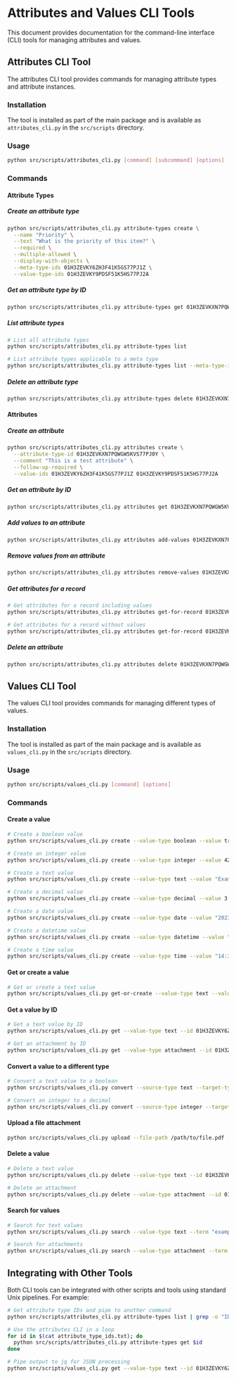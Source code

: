 # Attributes and Values CLI Tools

This document provides documentation for the command-line interface (CLI) tools for managing attributes and values.

## Attributes CLI Tool

The attributes CLI tool provides commands for managing attribute types and attribute instances.

### Installation

The tool is installed as part of the main package and is available as `attributes_cli.py` in the `src/scripts` directory.

### Usage

```bash
python src/scripts/attributes_cli.py [command] [subcommand] [options]
```

### Commands

#### Attribute Types

##### Create an attribute type
```bash
python src/scripts/attributes_cli.py attribute-types create \
  --name "Priority" \
  --text "What is the priority of this item?" \
  --required \
  --multiple-allowed \
  --display-with-objects \
  --meta-type-ids 01H3ZEVKY6ZH3F41K5GS77PJ1Z \
  --value-type-ids 01H3ZEVKY9PDSF51K5HS77PJ2A
```

##### Get an attribute type by ID
```bash
python src/scripts/attributes_cli.py attribute-types get 01H3ZEVKXN7PQWGW5KVS77PJ0Y
```

##### List attribute types
```bash
# List all attribute types
python src/scripts/attributes_cli.py attribute-types list

# List attribute types applicable to a meta type
python src/scripts/attributes_cli.py attribute-types list --meta-type-id 01H3ZEVKY6ZH3F41K5GS77PJ1Z
```

##### Delete an attribute type
```bash
python src/scripts/attributes_cli.py attribute-types delete 01H3ZEVKXN7PQWGW5KVS77PJ0Y
```

#### Attributes

##### Create an attribute
```bash
python src/scripts/attributes_cli.py attributes create \
  --attribute-type-id 01H3ZEVKXN7PQWGW5KVS77PJ0Y \
  --comment "This is a test attribute" \
  --follow-up-required \
  --value-ids 01H3ZEVKY6ZH3F41K5GS77PJ1Z 01H3ZEVKY9PDSF51K5HS77PJ2A
```

##### Get an attribute by ID
```bash
python src/scripts/attributes_cli.py attributes get 01H3ZEVKXN7PQWGW5KVS77PJ0Y
```

##### Add values to an attribute
```bash
python src/scripts/attributes_cli.py attributes add-values 01H3ZEVKXN7PQWGW5KVS77PJ0Y 01H3ZEVKY6ZH3F41K5GS77PJ1Z 01H3ZEVKY9PDSF51K5HS77PJ2A
```

##### Remove values from an attribute
```bash
python src/scripts/attributes_cli.py attributes remove-values 01H3ZEVKXN7PQWGW5KVS77PJ0Y 01H3ZEVKY6ZH3F41K5GS77PJ1Z
```

##### Get attributes for a record
```bash
# Get attributes for a record including values
python src/scripts/attributes_cli.py attributes get-for-record 01H3ZEVKY6ZH3F41K5GS77PJ1Z

# Get attributes for a record without values
python src/scripts/attributes_cli.py attributes get-for-record 01H3ZEVKY6ZH3F41K5GS77PJ1Z --no-values
```

##### Delete an attribute
```bash
python src/scripts/attributes_cli.py attributes delete 01H3ZEVKXN7PQWGW5KVS77PJ0Y
```

## Values CLI Tool

The values CLI tool provides commands for managing different types of values.

### Installation

The tool is installed as part of the main package and is available as `values_cli.py` in the `src/scripts` directory.

### Usage

```bash
python src/scripts/values_cli.py [command] [options]
```

### Commands

#### Create a value
```bash
# Create a boolean value
python src/scripts/values_cli.py create --value-type boolean --value true --name "Boolean Example"

# Create an integer value
python src/scripts/values_cli.py create --value-type integer --value 42 --name "Integer Example"

# Create a text value
python src/scripts/values_cli.py create --value-type text --value "Example text" --name "Text Example"

# Create a decimal value
python src/scripts/values_cli.py create --value-type decimal --value 3.14159 --name "Decimal Example"

# Create a date value
python src/scripts/values_cli.py create --value-type date --value "2023-01-15" --name "Date Example"

# Create a datetime value
python src/scripts/values_cli.py create --value-type datetime --value "2023-01-15T14:30:15" --name "DateTime Example"

# Create a time value
python src/scripts/values_cli.py create --value-type time --value "14:30:15" --name "Time Example"
```

#### Get or create a value
```bash
# Get or create a text value
python src/scripts/values_cli.py get-or-create --value-type text --value "Example text" --name "Text Example"
```

#### Get a value by ID
```bash
# Get a text value by ID
python src/scripts/values_cli.py get --value-type text --id 01H3ZEVKY6ZH3F41K5GS77PJ1Z

# Get an attachment by ID
python src/scripts/values_cli.py get --value-type attachment --id 01H3ZEVKY6ZH3F41K5GS77PJ1Z
```

#### Convert a value to a different type
```bash
# Convert a text value to a boolean
python src/scripts/values_cli.py convert --source-type text --target-type boolean --value "true"

# Convert an integer to a decimal
python src/scripts/values_cli.py convert --source-type integer --target-type decimal --value 42
```

#### Upload a file attachment
```bash
python src/scripts/values_cli.py upload --file-path /path/to/file.pdf --name "Example PDF"
```

#### Delete a value
```bash
# Delete a text value
python src/scripts/values_cli.py delete --value-type text --id 01H3ZEVKY6ZH3F41K5GS77PJ1Z

# Delete an attachment
python src/scripts/values_cli.py delete --value-type attachment --id 01H3ZEVKY6ZH3F41K5GS77PJ1Z
```

#### Search for values
```bash
# Search for text values
python src/scripts/values_cli.py search --value-type text --term "example" --limit 10

# Search for attachments
python src/scripts/values_cli.py search --value-type attachment --term "pdf" --limit 10
```

## Integrating with Other Tools

Both CLI tools can be integrated with other scripts and tools using standard Unix pipelines. For example:

```bash
# Get attribute type IDs and pipe to another command
python src/scripts/attributes_cli.py attribute-types list | grep -o "ID: [A-Z0-9]\+" | cut -d" " -f2 > attribute_type_ids.txt

# Use the attributes CLI in a loop
for id in $(cat attribute_type_ids.txt); do
  python src/scripts/attributes_cli.py attribute-types get $id
done

# Pipe output to jq for JSON processing
python src/scripts/values_cli.py get --value-type text --id 01H3ZEVKY6ZH3F41K5GS77PJ1Z | jq '.value'
```